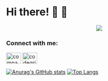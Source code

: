 <h1>Hi there! 👋 🤖</h1>
<p align="center">
  <a href="https://github.com/DenverCoder1/readme-typing-svg"><img src="https://readme-typing-svg.herokuapp.com?font=Time+New+Roman&color=White&size=25&center=true&vCenter=true&width=600&height=100&background=black&lines=Assalamu+O+Alaikum+Warahmatullah..&hearts;++;Self-taught+Front-End+Developer,;Computer+Science+Student,;CTF+Newbie,;Active+Learner/Researcher,;Love+to+learn+new+stuffs..<3"></a>
</p>



<h3 align="left">Connect with me:</h3>
<p align="left">
<a href="https://linkedin.com/in/company/codegrills" target="blank"><img align="center" src="https://raw.githubusercontent.com/rahuldkjain/github-profile-readme-generator/master/src/images/icons/Social/linked-in-alt.svg" alt="company/codegrills" height="30" width="40" /></a>
<a href="https://www.youtube.com/c/codegrills" target="blank"><img align="center" src="https://raw.githubusercontent.com/rahuldkjain/github-profile-readme-generator/master/src/images/icons/Social/youtube.svg" alt="codegrills" height="30" width="40" /></a>
</p>

[![Anurag's GitHub stats](https://github-readme-stats.vercel.app/api?username=LuisAlvarado25)](https://github.com/LuisAlvarado25/github-readme-stats)
[![Top Langs](https://github-readme-stats.vercel.app/api/top-langs/?username=LuisAlvarado25&layout=donut)](https://github.com/LuisAlvarado25/github-readme-stats)
